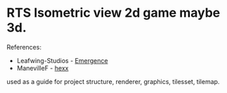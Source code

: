 # RTS Isometric view 2d game maybe 3d.

References:
- Leafwing-Studios - [Emergence](https://github.com/Leafwing-Studios/Emergence)
- ManevilleF - [hexx](https://github.com/ManevilleF/hexx)
<p>
    used as a guide for project structure, renderer, graphics, tilesset, tilemap.
</p>